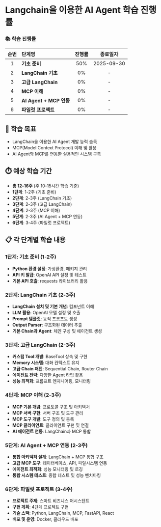 # Langchain을 이용한 AI Agent 학습 진행률

### 📚 학습 진행률
|순번|단계명                          |진행률|종료일자|
|:-:|:----------------------------|:--:|:--------:|
| 1 |**기초 준비**                  |50%|2025-09-30|
| 2 |**LangChain 기초**            |0%|-|
| 3 |**고급 LangChain**            |0%|-|
| 4 |**MCP 이해**                   |0%|-|
| 5 |**AI Agent + MCP 연동**        |0%|-|
| 6 |**파일럿 프로젝트**            |0%|-|

## 🎯 학습 목표
- LangChain을 이용한 AI Agent 개발 능력 습득
- MCP(Model Context Protocol) 이해 및 활용
- AI Agent와 MCP를 연동한 실용적인 시스템 구축

## ⏱️ 예상 학습 기간
- **총 12-16주** (주 10-15시간 학습 기준)
- **1단계**: 1-2주 (기초 준비)
- **2단계**: 2-3주 (LangChain 기초)
- **3단계**: 2-3주 (고급 LangChain)
- **4단계**: 2-3주 (MCP 이해)
- **5단계**: 2-3주 (AI Agent + MCP 연동)
- **6단계**: 3-4주 (파일럿 프로젝트)

## 📋 각 단계별 학습 내용

### 1단계: 기초 준비 (1-2주)
- **Python 환경 설정**: 가상환경, 패키지 관리
- **API 키 발급**: OpenAI API 설정 및 테스트
- **기본 API 호출**: requests 라이브러리 활용

### 2단계: LangChain 기초 (2-3주)
- **LangChain 설치 및 기본 개념**: 컴포넌트 이해
- **LLM 활용**: OpenAI 모델 설정 및 호출
- **Prompt 템플릿**: 동적 프롬프트 생성
- **Output Parser**: 구조화된 데이터 추출
- **기본 Chain과 Agent**: 체인 구성 및 에이전트 생성

### 3단계: 고급 LangChain (2-3주)
- **커스텀 Tool 개발**: BaseTool 상속 및 구현
- **Memory 시스템**: 대화 컨텍스트 유지
- **고급 Chain 패턴**: Sequential Chain, Router Chain
- **에이전트 전략**: 다양한 Agent 타입 활용
- **성능 최적화**: 프롬프트 엔지니어링, 모니터링

### 4단계: MCP 이해 (2-3주)
- **MCP 기본 개념**: 프로토콜 구조 및 아키텍처
- **MCP 서버 구현**: 서버 구조 및 도구 관리
- **MCP 도구 개발**: 도구 정의 및 등록
- **MCP 클라이언트**: 클라이언트 구현 및 연결
- **AI 에이전트 연동**: LangChain과 MCP 통합

### 5단계: AI Agent + MCP 연동 (2-3주)
- **통합 아키텍처 설계**: LangChain + MCP 통합 구조
- **고급 MCP 도구**: 데이터베이스, API, 파일시스템 연동
- **에이전트 최적화**: 성능 모니터링 및 로깅
- **통합 시스템 테스트**: 종합 테스트 및 성능 벤치마킹

### 6단계: 파일럿 프로젝트 (3-4주)
- **프로젝트 주제**: 스마트 비즈니스 어시스턴트
- **구현 계획**: 4단계 프로젝트 구현
- **기술 스택**: Python, LangChain, MCP, FastAPI, React
- **배포 및 운영**: Docker, 클라우드 배포


